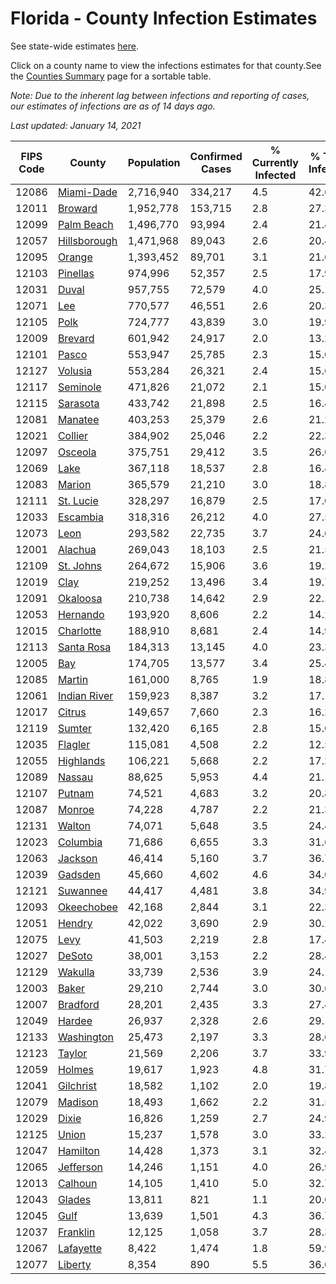 # Florida - County Infection Estimates

See state-wide estimates [here](/infections/us-fl).

Click on a county name to view the infections estimates for that county.See the [Counties Summary](/infections/summary-counties) page for a sortable table.

*Note: Due to the inherent lag between infections and reporting of cases, our estimates of infections are as of 14 days ago.*

*Last updated: January 14, 2021*

|   FIPS Code |                       County |   Population |   Confirmed Cases |   % Currently Infected |   % Total Infected |
|-------------|------------------------------|--------------|-------------------|------------------------|--------------------|
|       12086 |     [Miami-Dade](miami-dade) |    2,716,940 |           334,217 |                    4.5 |               42.6 |
|       12011 |           [Broward](broward) |    1,952,778 |           153,715 |                    2.8 |               27.3 |
|       12099 |     [Palm Beach](palm-beach) |    1,496,770 |            93,994 |                    2.4 |               21.4 |
|       12057 | [Hillsborough](hillsborough) |    1,471,968 |            89,043 |                    2.6 |               20.4 |
|       12095 |             [Orange](orange) |    1,393,452 |            89,701 |                    3.1 |               21.6 |
|       12103 |         [Pinellas](pinellas) |      974,996 |            52,357 |                    2.5 |               17.9 |
|       12031 |               [Duval](duval) |      957,755 |            72,579 |                    4.0 |               25.1 |
|       12071 |                   [Lee](lee) |      770,577 |            46,551 |                    2.6 |               20.3 |
|       12105 |                 [Polk](polk) |      724,777 |            43,839 |                    3.0 |               19.9 |
|       12009 |           [Brevard](brevard) |      601,942 |            24,917 |                    2.0 |               13.2 |
|       12101 |               [Pasco](pasco) |      553,947 |            25,785 |                    2.3 |               15.0 |
|       12127 |           [Volusia](volusia) |      553,284 |            26,321 |                    2.4 |               15.6 |
|       12117 |         [Seminole](seminole) |      471,826 |            21,072 |                    2.1 |               15.0 |
|       12115 |         [Sarasota](sarasota) |      433,742 |            21,898 |                    2.5 |               16.4 |
|       12081 |           [Manatee](manatee) |      403,253 |            25,379 |                    2.6 |               21.2 |
|       12021 |           [Collier](collier) |      384,902 |            25,046 |                    2.2 |               22.3 |
|       12097 |           [Osceola](osceola) |      375,751 |            29,412 |                    3.5 |               26.0 |
|       12069 |                 [Lake](lake) |      367,118 |            18,537 |                    2.8 |               16.4 |
|       12083 |             [Marion](marion) |      365,579 |            21,210 |                    3.0 |               18.8 |
|       12111 |       [St. Lucie](st.-lucie) |      328,297 |            16,879 |                    2.5 |               17.0 |
|       12033 |         [Escambia](escambia) |      318,316 |            26,212 |                    4.0 |               27.5 |
|       12073 |                 [Leon](leon) |      293,582 |            22,735 |                    3.7 |               24.6 |
|       12001 |           [Alachua](alachua) |      269,043 |            18,103 |                    2.5 |               21.5 |
|       12109 |       [St. Johns](st.-johns) |      264,672 |            15,906 |                    3.6 |               19.2 |
|       12019 |                 [Clay](clay) |      219,252 |            13,496 |                    3.4 |               19.7 |
|       12091 |         [Okaloosa](okaloosa) |      210,738 |            14,642 |                    2.9 |               22.1 |
|       12053 |         [Hernando](hernando) |      193,920 |             8,606 |                    2.2 |               14.2 |
|       12015 |       [Charlotte](charlotte) |      188,910 |             8,681 |                    2.4 |               14.9 |
|       12113 |     [Santa Rosa](santa-rosa) |      184,313 |            13,145 |                    4.0 |               23.3 |
|       12005 |                   [Bay](bay) |      174,705 |            13,577 |                    3.4 |               25.4 |
|       12085 |             [Martin](martin) |      161,000 |             8,765 |                    1.9 |               18.8 |
|       12061 | [Indian River](indian-river) |      159,923 |             8,387 |                    3.2 |               17.1 |
|       12017 |             [Citrus](citrus) |      149,657 |             7,660 |                    2.3 |               16.2 |
|       12119 |             [Sumter](sumter) |      132,420 |             6,165 |                    2.8 |               15.0 |
|       12035 |           [Flagler](flagler) |      115,081 |             4,508 |                    2.2 |               12.5 |
|       12055 |       [Highlands](highlands) |      106,221 |             5,668 |                    2.2 |               17.2 |
|       12089 |             [Nassau](nassau) |       88,625 |             5,953 |                    4.4 |               21.1 |
|       12107 |             [Putnam](putnam) |       74,521 |             4,683 |                    3.2 |               20.8 |
|       12087 |             [Monroe](monroe) |       74,228 |             4,787 |                    2.2 |               21.3 |
|       12131 |             [Walton](walton) |       74,071 |             5,648 |                    3.5 |               24.4 |
|       12023 |         [Columbia](columbia) |       71,686 |             6,655 |                    3.3 |               31.6 |
|       12063 |           [Jackson](jackson) |       46,414 |             5,160 |                    3.7 |               36.7 |
|       12039 |           [Gadsden](gadsden) |       45,660 |             4,602 |                    4.6 |               34.0 |
|       12121 |         [Suwannee](suwannee) |       44,417 |             4,481 |                    3.8 |               34.9 |
|       12093 |     [Okeechobee](okeechobee) |       42,168 |             2,844 |                    3.1 |               22.3 |
|       12051 |             [Hendry](hendry) |       42,022 |             3,690 |                    2.9 |               30.2 |
|       12075 |                 [Levy](levy) |       41,503 |             2,219 |                    2.8 |               17.4 |
|       12027 |             [DeSoto](desoto) |       38,001 |             3,153 |                    2.2 |               28.4 |
|       12129 |           [Wakulla](wakulla) |       33,739 |             2,536 |                    3.9 |               24.1 |
|       12003 |               [Baker](baker) |       29,210 |             2,744 |                    3.0 |               30.6 |
|       12007 |         [Bradford](bradford) |       28,201 |             2,435 |                    3.3 |               27.4 |
|       12049 |             [Hardee](hardee) |       26,937 |             2,328 |                    2.6 |               29.1 |
|       12133 |     [Washington](washington) |       25,473 |             2,197 |                    3.3 |               28.6 |
|       12123 |             [Taylor](taylor) |       21,569 |             2,206 |                    3.7 |               33.9 |
|       12059 |             [Holmes](holmes) |       19,617 |             1,923 |                    4.8 |               31.7 |
|       12041 |       [Gilchrist](gilchrist) |       18,582 |             1,102 |                    2.0 |               19.8 |
|       12079 |           [Madison](madison) |       18,493 |             1,662 |                    2.2 |               31.5 |
|       12029 |               [Dixie](dixie) |       16,826 |             1,259 |                    2.7 |               24.9 |
|       12125 |               [Union](union) |       15,237 |             1,578 |                    3.0 |               33.2 |
|       12047 |         [Hamilton](hamilton) |       14,428 |             1,373 |                    3.1 |               32.4 |
|       12065 |       [Jefferson](jefferson) |       14,246 |             1,151 |                    4.0 |               26.9 |
|       12013 |           [Calhoun](calhoun) |       14,105 |             1,410 |                    5.0 |               32.7 |
|       12043 |             [Glades](glades) |       13,811 |               821 |                    1.1 |               20.6 |
|       12045 |                 [Gulf](gulf) |       13,639 |             1,501 |                    4.3 |               36.7 |
|       12037 |         [Franklin](franklin) |       12,125 |             1,058 |                    3.7 |               28.3 |
|       12067 |       [Lafayette](lafayette) |        8,422 |             1,474 |                    1.8 |               59.9 |
|       12077 |           [Liberty](liberty) |        8,354 |               890 |                    5.5 |               36.0 |